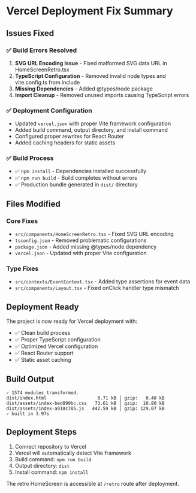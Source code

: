 # Vercel Deployment Fix Summary

## Issues Fixed

### ✅ Build Errors Resolved
1. **SVG URL Encoding Issue** - Fixed malformed SVG data URL in HomeScreenRetro.tsx
2. **TypeScript Configuration** - Removed invalid node types and vite.config.ts from include
3. **Missing Dependencies** - Added @types/node package
4. **Import Cleanup** - Removed unused imports causing TypeScript errors

### ✅ Deployment Configuration
- Updated `vercel.json` with proper Vite framework configuration
- Added build command, output directory, and install command
- Configured proper rewrites for React Router
- Added caching headers for static assets

### ✅ Build Process
- ✅ `npm install` - Dependencies installed successfully
- ✅ `npm run build` - Build completes without errors
- ✅ Production bundle generated in `dist/` directory

## Files Modified

### Core Fixes
- `src/components/HomeScreenRetro.tsx` - Fixed SVG URL encoding
- `tsconfig.json` - Removed problematic configurations
- `package.json` - Added missing @types/node dependency
- `vercel.json` - Updated with proper Vite configuration

### Type Fixes
- `src/contexts/EventContext.tsx` - Added type assertions for event data
- `src/components/Layout.tsx` - Fixed onClick handler type mismatch

## Deployment Ready

The project is now ready for Vercel deployment with:
- ✅ Clean build process
- ✅ Proper TypeScript configuration
- ✅ Optimized Vercel configuration
- ✅ React Router support
- ✅ Static asset caching

## Build Output
```
✓ 1574 modules transformed.
dist/index.html                   0.71 kB │ gzip:   0.40 kB
dist/assets/index-bed899bc.css   73.61 kB │ gzip:  10.80 kB
dist/assets/index-a910c785.js   442.59 kB │ gzip: 129.07 kB
✓ built in 3.97s
```

## Deployment Steps
1. Connect repository to Vercel
2. Vercel will automatically detect Vite framework
3. Build command: `npm run build`
4. Output directory: `dist`
5. Install command: `npm install`

The retro HomeScreen is accessible at `/retro` route after deployment.